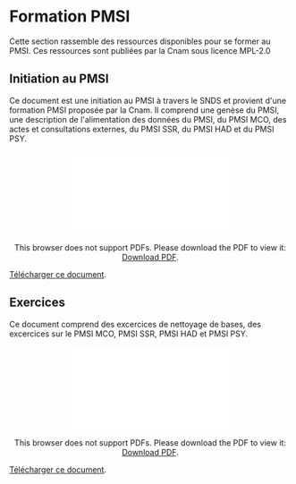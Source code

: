 # Formation PMSI
<!-- SPDX-License-Identifier: MPL-2.0 -->

Cette section rassemble des ressources disponibles pour se former au PMSI. Ces ressources sont publiées par la Cnam sous licence MPL-2.0

## Initiation au PMSI
Ce document est une initiation au PMSI à travers le SNDS et provient d'une formation PMSI proposée par la Cnam. Il comprend une genèse du PMSI, une description de l'alimentation des données du PMSI, du PMSI MCO, des actes et consultations externes, du PMSI SSR, du PMSI HAD et du PMSI PSY. 

<p style="text-align: center;">
<object data="/files/Cnam/2023-03-13_CNAM_Formation-PMSI_MPL-2.0.pdf" type="application/pdf" width="500px" height="450px">
    <embed src="/files/Cnam/2023-03-13_CNAM_Formation-PMSI_MPL-2.0.pdf" type="application/pdf">
        <p>This browser does not support PDFs. Please download the PDF to view it: <a href="/files/Cnam/2023-03-13_CNAM_Formation-PMSI_MPL-2.0.pdf">Download PDF</a>.</p>
    </embed>
</object>
</p>

[Télécharger ce document](/files/Cnam/2023-03-13_CNAM_Formation-PMSI_MPL-2.0.pdf).

## Exercices
Ce document comprend des excercices de nettoyage de bases, des excercices sur le PMSI MCO, PMSI SSR, PMSI HAD et PMSI PSY. 

<p style="text-align: center;">
<object data="/files/Cnam/2020-04-30_CNAM_Enonces-EXERCICES-TOUS-PMSI-fev-2019_MLP-2.0.pdf" type="application/pdf" width="500px" height="450px">
    <embed src="/files/Cnam/2020-04-30_CNAM_Enonces-EXERCICES-TOUS-PMSI-fev-2019_MLP-2.0.pdf" type="application/pdf">
        <p>This browser does not support PDFs. Please download the PDF to view it: <a href="/files/Cnam/2020-04-30_CNAM_Enonces-EXERCICES-TOUS-PMSI-fev-2019_MLP-2.0.pdf">Download PDF</a>.</p>
    </embed>
</object>
</p>

[Télécharger ce document](/files/Cnam/2020-04-30_CNAM_Enonces-EXERCICES-TOUS-PMSI-fev-2019_MLP-2.0.pdf).
